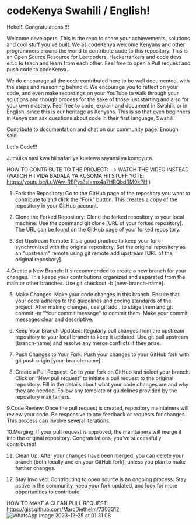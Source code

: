 # codeKenya Swahili / English!



Heko!!! Congratulations !!!

Welcome developers. This is the repo to share your achievements, solutions and cool stuff you've built.
We as codeKenya welcome Kenyans and other programmers around the world to contribute code to this repository.
This is an Open Source Resource for Leetcoders, Hackerrankers and code devs e.t.c to teach and learn from each other. Feel free to open a Pull request
and push code to codeKenya.

We do encourage all the code contributed here to be well documented, with the steps and reasoning behind it. 
We encourage you to reflect on your code, and even make recordings on your YouTube to walk through your solutions and though process for the sake of those just starting and also for your own mastery.
Feel free to code, explain and document in Swahili, or in English, since this is our heritage as Kenyans. This is so that even beginners in Kenya can ask questions about code in their first language, Swahili.

Contribute to documentation and chat on our community page.
Enough said.

Let's Code!!! 

Jumuika nasi kwa hii safari ya kuelewa sayansi ya kompyuta.

HOW TO CONTRIBUTE TO THE PROJECT:  --> WATCH THE VIDEO INSTEAD (WATCH HII VIDA BADALA YA KUSOMA HII STUFF YOTE: https://youtu.be/LuWAw-RBPys?si=mx4a7HRQbdRM0kPH )
1. Fork the Repository:
Go to the GitHub page of the repository you want to contribute to and click the “Fork” button. This creates a copy of the repository in your GitHub account.

2. Clone the Forked Repository:
Clone the forked repository to your local machine. Use the command git clone [URL of your forked repository].
The URL can be found on the GitHub page of your forked repository.

3. Set Upstream Remote:
It's a good practice to keep your fork synchronized with the original repository. Set the original repository as an "upstream" remote using git remote add upstream [URL of the original repository].

4.Create a New Branch:
It's recommended to create a new branch for your changes. This keeps your contributions organized and separated from the main or other branches.
Use git checkout -b [new-branch-name].

5. Make Changes:
Make your code changes in this branch. Ensure that your code adheres to the guidelines and coding standards of the project.
After making changes, use git add . to stage them and git commit -m "Your commit message" to commit them. Make your commit messages clear and descriptive.

6. Keep Your Branch Updated:
Regularly pull changes from the upstream repository to your local branch to keep it updated. Use git pull upstream [branch-name] and resolve any merge conflicts if they arise.

7. Push Changes to Your Fork:
Push your changes to your GitHub fork with git push origin [your-branch-name].

8. Create a Pull Request:
Go to your fork on GitHub and select your branch. Click on “New pull request” to initiate a pull request to the original repository.
Fill in the details about what your code changes are and why they are needed. Follow any template or guidelines provided by the repository maintainers.

9.Code Review:
Once the pull request is created, repository maintainers will review your code. Be responsive to any feedback or requests for changes. This process can involve several iterations.

10.Merging:
If your pull request is approved, the maintainers will merge it into the original repository. Congratulations, you’ve successfully contributed!

11. Clean Up:
After your changes have been merged, you can delete your branch (both locally and on your GitHub fork), unless you plan to make further changes.

12. Stay Involved:
Contributing to open source is an ongoing process. Stay active in the community, keep your fork updated, and look for more opportunities to contribute.

HOW TO MAKE A CLEAN PULL REQUEST:
https://gist.github.com/MarcDiethelm/7303312
![WhatsApp Image 2023-12-25 at 01 31 08](https://github.com/muregii/codeKenya/assets/88530358/a2f19dc5-22fd-40f3-927f-fb0284c7bf3e)
